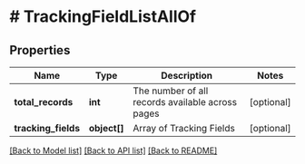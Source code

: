 # # TrackingFieldListAllOf

## Properties

Name | Type | Description | Notes
------------ | ------------- | ------------- | -------------
**total_records** | **int** | The number of all records available across pages | [optional]
**tracking_fields** | **object[]** | Array of Tracking Fields | [optional]

[[Back to Model list]](../../README.md#models) [[Back to API list]](../../README.md#endpoints) [[Back to README]](../../README.md)
